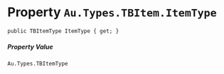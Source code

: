 # Property `Au.Types.TBItem.ItemType`

```
public TBItemType ItemType { get; }
```

##### Property Value

`Au.Types.TBItemType`